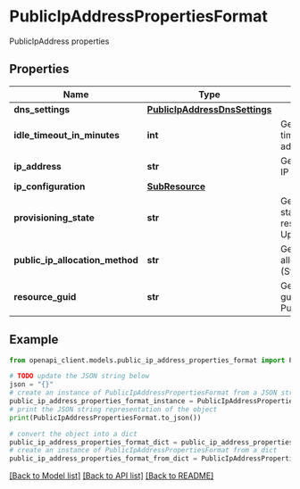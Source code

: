# PublicIpAddressPropertiesFormat

PublicIpAddress properties

## Properties

Name | Type | Description | Notes
------------ | ------------- | ------------- | -------------
**dns_settings** | [**PublicIpAddressDnsSettings**](PublicIpAddressDnsSettings.md) |  | [optional] 
**idle_timeout_in_minutes** | **int** | Gets or sets the idle timeout of the public IP address | [optional] 
**ip_address** | **str** | Gets the assigned public IP address | [optional] 
**ip_configuration** | [**SubResource**](SubResource.md) |  | [optional] 
**provisioning_state** | **str** | Gets or sets Provisioning state of the PublicIP resource Updating/Deleting/Failed | [optional] 
**public_ip_allocation_method** | **str** | Gets or sets PublicIP allocation method (Static/Dynamic) | 
**resource_guid** | **str** | Gets or sets resource guid property of the PublicIP resource | [optional] 

## Example

```python
from openapi_client.models.public_ip_address_properties_format import PublicIpAddressPropertiesFormat

# TODO update the JSON string below
json = "{}"
# create an instance of PublicIpAddressPropertiesFormat from a JSON string
public_ip_address_properties_format_instance = PublicIpAddressPropertiesFormat.from_json(json)
# print the JSON string representation of the object
print(PublicIpAddressPropertiesFormat.to_json())

# convert the object into a dict
public_ip_address_properties_format_dict = public_ip_address_properties_format_instance.to_dict()
# create an instance of PublicIpAddressPropertiesFormat from a dict
public_ip_address_properties_format_from_dict = PublicIpAddressPropertiesFormat.from_dict(public_ip_address_properties_format_dict)
```
[[Back to Model list]](../README.md#documentation-for-models) [[Back to API list]](../README.md#documentation-for-api-endpoints) [[Back to README]](../README.md)


